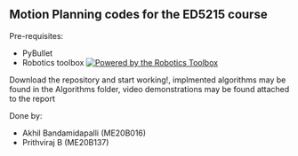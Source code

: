 ## Motion Planning codes for the ED5215 course

Pre-requisites:
- PyBullet
- Robotics toolbox [![Powered by the Robotics Toolbox](https://raw.githubusercontent.com/petercorke/robotics-toolbox-python/master/.github/svg/rtb_powered.min.svg)](https://github.com/petercorke/robotics-toolbox-python)

Download the repository and start working!, implmented algorithms may be found in the Algorithms folder, video demonstrations may be found attached to the report

Done by:
- Akhil Bandamidapalli (ME20B016)
- Prithviraj B (ME20B137)


